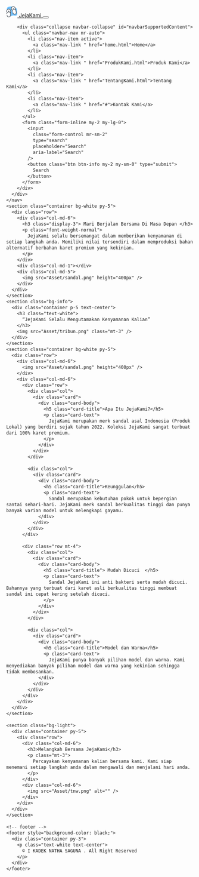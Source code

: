 <!DOCTYPE html>
<html lang="en">
  <head>
    <meta charset="UTF-8" />
    <meta http-equiv="X-UA-Compatible" content="IE=edge" />
    <meta name="viewport" content="width=device-width, initial-scale=1.0" />
    <title></title>
    <link
      rel="stylesheet"
      href="https://cdn.jsdelivr.net/npm/bootstrap@4.6.2/dist/css/bootstrap.min.css"
      integrity="sha384-xOolHFLEh07PJGoPkLv1IbcEPTNtaed2xpHsD9ESMhqIYd0nLMwNLD69Npy4HI+N"
      crossorigin="anonymous"
    />
  </head>
  <body>
    <nav class="navbar navbar-expand-lg navbar-dark bg-dark">
      <div class="container">
        <a class="navbar-brand" href="#"><img src="Asset/logo.png" height="30px" alt=""> JejaKami
        </a>
        <button
          class="navbar-toggler"
          type="button"
          data-toggle="collapse"
          data-target="#navbarSupportedContent"
          aria-controls="navbarSupportedContent"
          aria-expanded="false"
          aria-label="Toggle navigation"
        >
          <span class="navbar-toggler-icon"></span>
        </button>

        <div class="collapse navbar-collapse" id="navbarSupportedContent">
          <ul class="navbar-nav mr-auto">
            <li class="nav-item active">
              <a class="nav-link " href="home.html">Home</a>
            </li>
            <li class="nav-item">
              <a class="nav-link " href="ProdukKami.html">Produk Kami</a>
            </li>
            <li class="nav-item">
              <a class="nav-link " href="TentangKami.html">Tentang Kami</a>
            </li>
            <li class="nav-item">
              <a class="nav-link " href="#">Kontak Kami</a>
            </li>
          </ul>
          <form class="form-inline my-2 my-lg-0">
            <input
              class="form-control mr-sm-2"
              type="search"
              placeholder="Search"
              aria-label="Search"
            />
            <button class="btn btn-info my-2 my-sm-0" type="submit">
              Search
            </button>
          </form>
        </div>
      </div>
    </nav>
    <section class="container bg-white py-5">
      <div class="row">
        <div class="col-md-6">
          <h3 class="display-3"> Mari Berjalan Bersama Di Masa Depan </h3>
          <p class="font-weight-normal">
            JejaKami selalu bersemangat dalam memberikan kenyamanan di setiap langkah anda. Memiliki nilai tersendiri dalam memproduksi bahan alternatif berbahan karet premium yang kekinian.
          </p>
        </div> 
        <div class="col-md-1"></div>
        <div class="col-md-5">
          <img src="Asset/sandal.png" height="400px" />
        </div>
      </div>
    </section>
    <section class="bg-info">
      <div class="container p-5 text-center">
        <h3 class="text-white">
          “JejaKami Selalu Mengutamakan Kenyamanan Kalian”
        </h3>
        <img src="Asset/tribun.png" class="mt-3" />
      </div>
    </section>
    <section class="container bg-white py-5">
      <div class="row">
        <div class="col-md-6">
          <img src="Asset/sandal.png" height="400px" />
        </div>
        <div class="col-md-6">
          <div class="row">
            <div class="col">
              <div class="card">
                <div class="card-body">
                  <h5 class="card-title">Apa Itu JejaKami?</h5>
                  <p class="card-text">
                    JejaKami merupakan merk sandal asal Indonesia (Produk Lokal) yang berdiri sejak tahun 2022. Koleksi JejaKami sangat terbuat dari 100% karet premium.
                  </p>
                </div>
              </div>
            </div>

            <div class="col">
              <div class="card">
                <div class="card-body">
                  <h5 class="card-title">Keunggulan</h5>
                  <p class="card-text">
                    Sandal merupakan kebutuhan pokok untuk bepergian santai sehari-hari. JejaKami merk sandal berkualitas tinggi dan punya banyak varian model untuk melengkapi gayamu. 
                </div>
              </div>
            </div>
          </div>

          <div class="row mt-4">
            <div class="col">
              <div class="card">
                <div class="card-body">
                  <h5 class="card-title"> Mudah Dicuci	</h5>
                  <p class="card-text">	
                    Sandal JejaKami ini anti bakteri serta mudah dicuci. Bahannya yang terbuat dari karet asli berkualitas tinggi membuat sandal ini cepat kering setelah dicuci.
                  </p>
                </div>
              </div>
            </div>

            <div class="col">
              <div class="card">
                <div class="card-body">
                  <h5 class="card-title">Model dan Warna</h5>
                  <p class="card-text">	
                    JejaKami punya banyak pilihan model dan warna. Kami menyediakan banyak pilihan model dan warna yang kekinian sehingga tidak membosankan.
                </div>
              </div>
            </div>
          </div>
        </div>
      </div>
    </section>

    <section class="bg-light">
      <div class="container py-5">
        <div class="row">
          <div class="col-md-6">
            <h3>Melangkah Bersama JejaKami</h3>
            <p class="mt-3">
              Percayakan kenyamanan kalian bersama kami. Kami siap menemani setiap langkah anda dalam mengawali dan menjalani hari anda.
            </p>
          </div>
          <div class="col-md-6">
            <img src="Asset/tnw.png" alt="" />
          </div>
        </div>
      </div>
    </section>

    <!-- footer -->
    <footer style="background-color: black;">
      <div class="container py-3">
        <p class="text-white text-center">
          © I KADEK NATHA SAGUNA . All Right Reserved
        </p>
      </div>
    </footer>
  </body>
</html>
